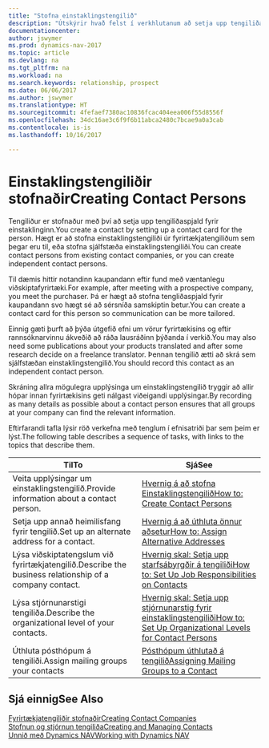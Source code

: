 ```yaml
---
title: "Stofna einstaklingstengilið"
description: "Útskýrir hvað felst í verkhlutanum að setja upp tengiliðaspjald fyrir einstakling, til dæmis viðfang eða birgja, og hjálpar til við að skilgreina sambandið og móta samskiptin."
documentationcenter: 
author: jswymer
ms.prod: dynamics-nav-2017
ms.topic: article
ms.devlang: na
ms.tgt_pltfrm: na
ms.workload: na
ms.search.keywords: relationship, prospect
ms.date: 06/06/2017
ms.author: jswymer
ms.translationtype: HT
ms.sourcegitcommit: 4fefaef7380ac10836fcac404eea006f55d8556f
ms.openlocfilehash: 34dc16ae3c6f9f6b11abca2480c7bcae9a0a3cab
ms.contentlocale: is-is
ms.lasthandoff: 10/16/2017

---
```

# <a name="creating-contact-persons"></a><span data-ttu-id="c901a-103">Einstaklingstengiliðir stofnaðir</span><span class="sxs-lookup"><span data-stu-id="c901a-103">Creating Contact Persons</span></span>
<span data-ttu-id="c901a-104">Tengiliður er stofnaður með því að setja upp tengiliðaspjald fyrir einstaklinginn.</span><span class="sxs-lookup"><span data-stu-id="c901a-104">You create a contact by setting up a contact card for the person.</span></span> <span data-ttu-id="c901a-105">Hægt er að stofna einstaklingstengiliði úr fyrirtækjatengiliðum sem þegar eru til, eða stofna sjálfstæða einstaklingstengiliði.</span><span class="sxs-lookup"><span data-stu-id="c901a-105">You can create contact persons from existing contact companies, or you can create independent contact persons.</span></span>

<span data-ttu-id="c901a-106">Til dæmis hittir notandinn kaupandann eftir fund með væntanlegu viðskiptafyrirtæki.</span><span class="sxs-lookup"><span data-stu-id="c901a-106">For example, after meeting with a prospective company, you meet the purchaser.</span></span> <span data-ttu-id="c901a-107">Þá er hægt að stofna tengliðaspjald fyrir kaupandann svo hægt sé að sérsníða samskiptin betur.</span><span class="sxs-lookup"><span data-stu-id="c901a-107">You can create a contact card for this person so communication can be more tailored.</span></span>

<span data-ttu-id="c901a-108">Einnig gæti þurft að þýða útgefið efni um vörur fyrirtækisins og eftir rannsóknarvinnu ákveðið að ráða lausráðinn þýðanda í verkið.</span><span class="sxs-lookup"><span data-stu-id="c901a-108">You may also need some publications about your products translated and after some research decide on a freelance translator.</span></span> <span data-ttu-id="c901a-109">Þennan tengilið ætti að skrá sem sjálfstæðan einstaklingstengilið.</span><span class="sxs-lookup"><span data-stu-id="c901a-109">You should record this contact as an independent contact person.</span></span>

<span data-ttu-id="c901a-110">Skráning allra mögulegra upplýsinga um einstaklingstengilið tryggir að allir hópar innan fyrirtækisins geti nálgast viðeigandi upplýsingar.</span><span class="sxs-lookup"><span data-stu-id="c901a-110">By recording as many details as possible about a contact person ensures that all groups at your company can find the relevant information.</span></span>

<span data-ttu-id="c901a-111">Eftirfarandi tafla lýsir röð verkefna með tenglum í efnisatriði þar sem þeim er lýst.</span><span class="sxs-lookup"><span data-stu-id="c901a-111">The following table describes a sequence of tasks, with links to the topics that describe them.</span></span> 

| <span data-ttu-id="c901a-112">Til</span><span class="sxs-lookup"><span data-stu-id="c901a-112">To</span></span> | <span data-ttu-id="c901a-113">Sjá</span><span class="sxs-lookup"><span data-stu-id="c901a-113">See</span></span> |
| --- | --- |
| <span data-ttu-id="c901a-114">Veita upplýsingar um einstaklingstengilið.</span><span class="sxs-lookup"><span data-stu-id="c901a-114">Provide information about a contact person.</span></span> |[<span data-ttu-id="c901a-115">Hvernig á að stofna Einstaklingstengilið</span><span class="sxs-lookup"><span data-stu-id="c901a-115">How to: Create Contact Persons</span></span>](marketing-how-create-contact-persons.md) |
| <span data-ttu-id="c901a-116">Setja upp annað heimilisfang fyrir tengilið.</span><span class="sxs-lookup"><span data-stu-id="c901a-116">Set up an alternate address for a contact.</span></span> |[<span data-ttu-id="c901a-117">Hvernig á að úthluta önnur aðsetur</span><span class="sxs-lookup"><span data-stu-id="c901a-117">How to: Assign Alternative Addresses</span></span>](marketing-how-assign-alternate-address.md) |
| <span data-ttu-id="c901a-118">Lýsa viðskiptatengslum við fyrirtækjatengilið.</span><span class="sxs-lookup"><span data-stu-id="c901a-118">Describe the business relationship of a company contact.</span></span> |[<span data-ttu-id="c901a-119">Hvernig skal: Setja upp starfsábyrgðir á tengiliði</span><span class="sxs-lookup"><span data-stu-id="c901a-119">How to: Set Up Job Responsibilities on Contacts</span></span>](marketing-job-responsibilities.md) |
| <span data-ttu-id="c901a-120">Lýsa stjórnunarstigi tengiliða.</span><span class="sxs-lookup"><span data-stu-id="c901a-120">Describe the organizational level of your contacts.</span></span> |[<span data-ttu-id="c901a-121">Hvernig skal: Setja upp stjórnunarstig fyrir einstaklingstengiliði</span><span class="sxs-lookup"><span data-stu-id="c901a-121">How to: Set Up Organizational Levels for Contact Persons</span></span>](marketing-organizational-levels.md) |
| <span data-ttu-id="c901a-122">Úthluta pósthópum á tengiliði.</span><span class="sxs-lookup"><span data-stu-id="c901a-122">Assign mailing groups your contacts</span></span> |[<span data-ttu-id="c901a-123">Pósthópum úthlutað á tengilið</span><span class="sxs-lookup"><span data-stu-id="c901a-123">Assigning Mailing Groups to a Contact</span></span>](marketing-mailing-groups.md) |

## <a name="see-also"></a><span data-ttu-id="c901a-124">Sjá einnig</span><span class="sxs-lookup"><span data-stu-id="c901a-124">See Also</span></span>
[<span data-ttu-id="c901a-125">Fyrirtækjatengiliðir stofnaðir</span><span class="sxs-lookup"><span data-stu-id="c901a-125">Creating Contact Companies</span></span>](marketing-create-contact-companies.md)  
[<span data-ttu-id="c901a-126">Stofnun og stjórnun tengiliða</span><span class="sxs-lookup"><span data-stu-id="c901a-126">Creating and Managing Contacts</span></span>]()  
[<span data-ttu-id="c901a-127">Unnið með Dynamics NAV</span><span class="sxs-lookup"><span data-stu-id="c901a-127">Working with Dynamics NAV</span></span>](ui-work-product.md)

